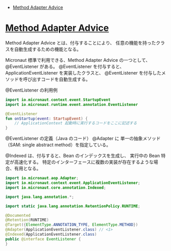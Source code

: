 <!-- toc -->
- [Method Adapter Advice](https://docs.micronaut.io/latest/guide/index.html#adapterAdvice)

# [Method Adapter Advice](https://docs.micronaut.io/latest/guide/index.html#adapterAdvice)
Method Adapter Advice とは、付与することにより、
任意の機能を持ったクラスを自動生成するための機能となる。

Micronaut 標準で利用できる、Method Adapter Advice の一つとして、
@EventListener がある。
@EventListener を付与すると、ApplicationEventListener を実装したクラスと、
@EventListener を付与したメソッドを呼び出すコードを自動生成する。

@EventListener の利用例

```kotlin
import io.micronaut.context.event.StartupEvent
import io.micronaut.runtime.event.annotation.EventListener

@EventListener
fun onStartup(event: StartupEvent) {
    // ApplicationContext 起動時に実行するコードをここに記述する
}
```

@EventListener の定義（Java のコード）
@Adapter に 単一の抽象メソッド（SAM: single abstract method）を指定している。

@Indexed は、付与すると、Bean のインデックスを生成し、
実行中の Bean 特定が高速化する。
特定のインターフェースに複数の実装が存在するような場合、有用となる。

```java
import io.micronaut.aop.Adapter;
import io.micronaut.context.event.ApplicationEventListener;
import io.micronaut.core.annotation.Indexed;

import java.lang.annotation.*;

import static java.lang.annotation.RetentionPolicy.RUNTIME;

@Documented
@Retention(RUNTIME)
@Target({ElementType.ANNOTATION_TYPE, ElementType.METHOD})
@Adapter(ApplicationEventListener.class) // <1>
@Indexed(ApplicationEventListener.class)
public @interface EventListener {
}
```
